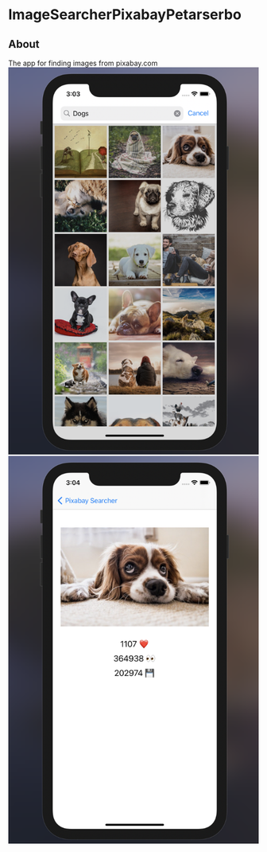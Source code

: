 # ImageSearcherPixabayPetarserbo

## About
The app for finding images from pixabay.com
![preview](pixabay_searcher_main.png)
![preview](pixabay_searcher_detail.png)

